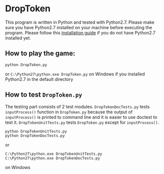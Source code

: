 # DropToken
This program is written in Python and tested with Python2.7. Please make sure you have Python2.7 installed on your machine before executing the program. Please follow this [installation guide](https://wiki.python.org/moin/BeginnersGuide/Download) if you do not have Python2.7 installed yet.

## How to play the game:
 ```
 python DropToken.py
 ```
 or `C:\Python27\python.exe DropToken.py` on Windows if you installed Python2.7 in the default directory

## How to test ```DropToken.py```
The testing part consists of 2 test modules. `DropTokenDocTests.py` tests `inputProcess()` function in `DropToken.py` because the output of `inputProcess()` is printed to command line and it is easier to use doctest to test it. `DropTokenUnitTests.py` tests `DropToken.py` except for `inputProcess()`.
```
python DropTokenUnitTests.py
python DropTokenDocTests.py
```
or
```
C:\Python27\python.exe DropTokenUnitTests.py
C:\Python27\python.exe DropTokenDocTests.py
```
on Windows

